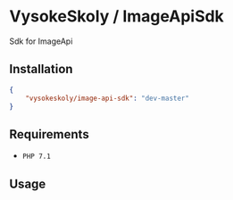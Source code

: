 VysokeSkoly / ImageApiSdk
=========================

Sdk for ImageApi

## Installation
```json
{
    "vysokeskoly/image-api-sdk": "dev-master"
}
```

## Requirements
- `PHP 7.1`

## Usage
